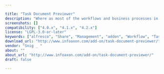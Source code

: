 ```yaml
---

title: "Task Document Previewer"
description: "Where as most of the workflows and business processes in an organization happens around document(s) only, but in Alfresco Share, the document is not shown in the task window itself. You have to go to the document previewer page altogether to read about the document, and then come back to the task window for performing any action. This flow may be very cumbersome to users to Review and Approve a document using moving around a couple of pages and doing a number of clicks. This Add On renders the full document previewer (as in the Share document previewer page) and document properties section in the task window itself. Thus the user does not have to navigate around a few pages to review the document and approving it."
screenshots: []
compatibility: ["4.0.x", "4.1.x", "4.2.x"]
license: "LGPL-3.0-or-later"
keywords: ["alfresco", "Share", "Management", "addon", "Workflow", "Task", "plugin", "community"]
download_url: "http://www.infoaxon.com/add-on/task-document-previewer/"
vendor: "Snig _ ‌"
about: ""
about_url: "http://www.infoaxon.com/add-on/task-document-previewer/"
draft: false

---
```

